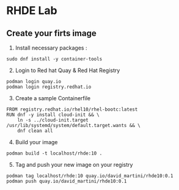 # RHDE Lab

## Create your firts image

1. Install necessary packages :
```
sudo dnf install -y container-tools
```

2. Login to Red hat Quay & Red Hat Registry
```
podman login quay.io
podman login registry.redhat.io
```

3. Create a sample Containerfile
```
FROM registry.redhat.io/rhel10/rhel-bootc:latest
RUN dnf -y install cloud-init && \
    ln -s ../cloud-init.target /usr/lib/systemd/system/default.target.wants && \
    dnf clean all
```

4. Build your image
```
podman build -t localhost/rhde:10 .
```

5. Tag and push your new image on your registry
```
podman tag localhost/rhde:10 quay.io/david_martini/rhde10:0.1
podman push quay.io/david_martini/rhde10:0.1
```

